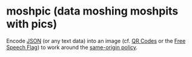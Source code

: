# moshpic (data moshing moshpits with pics)

Encode [JSON](https://developer.mozilla.org/en-US/docs/Web/JavaScript/Reference/Global_Objects/JSON) (or any text data) into an image (cf. [QR Codes](https://en.wikipedia.org/wiki/QR_code) or the [Free Speech Flag](https://en.wikipedia.org/wiki/AACS_encryption_key_controversy)) to work around the [same-origin policy](https://developer.mozilla.org/en-US/docs/Web/Security/Same-origin_policy).
